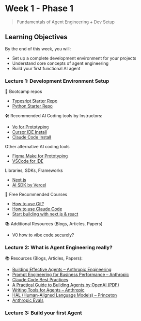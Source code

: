 # Week 1 - Phase 1

> Fundamentals of Agent Engineering + Dev Setup

## Learning Objectives
By the end of this week, you will:

- Set up a complete development environment for your projects
- Understand core concepts of agent engineering 
- Build your first functional AI agent


### Lecture 1: Development Environment Setup


📁 Bootcamp repos
- [Typesript Starter Repo](https://github.com/AgentEngineer-ing/typescript-next-starter)
- [Python Starter Repo](https://github.com/AgentEngineer-ing/python-starter)

🛠️ Recommended AI Coding tools by Instructors: 
- [Vo for Prototyping](https://v0.app/)
- [Cursor IDE Install](https://cursor.com/download)
- [Claude Code Install](https://claude.com/product/claude-code)

Other alternative AI coding tools 
- [Figma Make for Prototyping](https://www.figma.com/make/)
- [VSCode for IDE](https://code.visualstudio.com/download)

Libraries, SDKs, Frameworks
- [Next.js](https://nextjs.org/docs)
- [AI SDK by Vercel](https://ai-sdk.dev/docs/introduction)

🎁 Free Recommended Courses  
- [How to use Git?]()
- [How to use Claude Code](https://www.deeplearning.ai/short-courses/claude-code-a-highly-agentic-coding-assistant/)
- [Start building with next.js & react](https://nextjs.org/learn)

📚 Additional Resources (Blogs, Articles, Papers)
- [V0 how to vibe code securely?](https://vercel.com/blog/v0-vibe-coding-securely)



### Lecture 2: What is Agent Engineering really? 


📚 Resources (Blogs, Articles, Papers):
- [Building Effective Agents – Anthropic Engineering](https://www.anthropic.com/engineering/building-effective-agents)
- [Prompt Engineering for Business Performance – Anthropic](https://www.anthropic.com/news/prompt-engineering-for-business-performance)
- [Claude Code Best Practices](https://www.anthropic.com/engineering/claude-code-best-practices)
- [A Practical Guide to Building Agents by OpenAI (PDF)](https://cdn.openai.com/business-guides-and-resources/a-practical-guide-to-building-agents.pdf)
- [Writing Tools for Agents – Anthropic](https://www.anthropic.com/engineering/writing-tools-for-agents)
- [HAL (Human-Aligned Language Models) – Princeton](https://hal.cs.princeton.edu/)
- [Anthropic Evals](https://www.evals.anthropic.com/)



### Lecture 3: Build your first Agent




